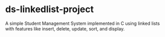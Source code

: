 # ds-linkedlist-project
A simple Student Management System implemented in C using linked lists with features like insert, delete, update, sort, and display.
